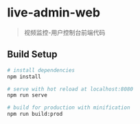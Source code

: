 # live-admin-web

> 视频监控-用户控制台前端代码

## Build Setup

``` bash
# install dependencies
npm install

# serve with hot reload at localhost:8080
npm run serve

# build for production with minification
npm run build:prod

```
